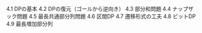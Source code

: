 4.1
    DPの基本
4.2
    DPの復元（ゴールから逆向き）
4.3
    部分和問題
4.4
    ナップザック問題
4.5
    最長共通部分列問題
4.6
    区間DP
4.7
    遷移形式の工夫
4.8
    ビットDP
4.9
    最長増加部分列